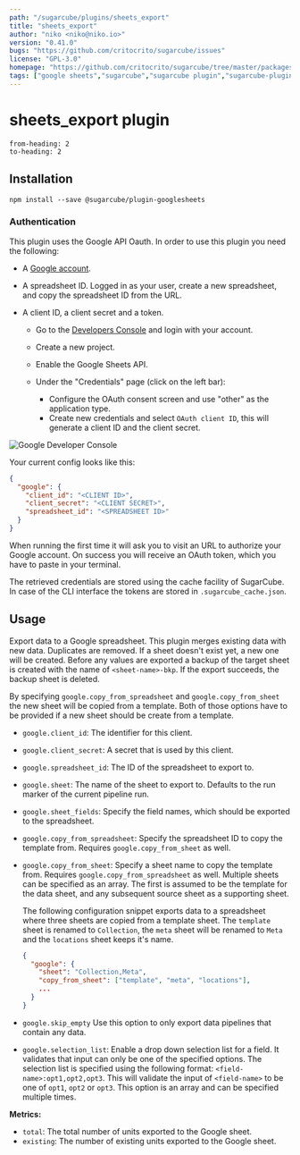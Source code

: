 ```yaml
---
path: "/sugarcube/plugins/sheets_export"
title: "sheets_export"
author: "niko <niko@niko.io>"
version: "0.41.0"
bugs: "https://github.com/critocrito/sugarcube/issues"
license: "GPL-3.0"
homepage: "https://github.com/critocrito/sugarcube/tree/master/packages/plugin-googlesheets#readme"
tags: ["google sheets","sugarcube","sugarcube plugin","sugarcube-plugin"]
---
```

# sheets_export plugin

```toc
from-heading: 2
to-heading: 2
```

## Installation

```shell
npm install --save @sugarcube/plugin-googlesheets
```

### Authentication

This plugin uses the Google API Oauth. In order to use this plugin you need
the following:

-   A [Google account](https://gmail.com).
-   A spreadsheet ID. Logged in as your user, create a new spreadsheet, and copy
    the spreadsheet ID from the URL.
-   A client ID, a client secret and a token.

    -   Go to the [Developers Console](https://console.developers.google.com) and
        login with your account.
    -   Create a new project.
    -   Enable the Google Sheets API.
    -   Under the "Credentials" page (click on the left bar):

        -   Configure the OAuth consent screen and use "other" as the application
            type.
        -   Create new credentials and select `OAuth client ID`, this will generate
            a client ID and the client secret.

![Google Developer Console](developer-console.jpg?raw=true "Google Developer Console")

Your current config looks like this:

```json
{
  "google": {
    "client_id": "<CLIENT ID>",
    "client_secret": "<CLIENT SECRET>",
    "spreadsheet_id": "<SPREADSHEET ID>"
  }
}
```

When running the first time it will ask you to visit an URL to authorize your
Google account. On success you will receive an OAuth token, which you have to
paste in your terminal.

The retrieved credentials are stored using the cache facility of SugarCube. In
case of the CLI interface the tokens are stored in `.sugarcube_cache.json`.


## Usage

Export data to a Google spreadsheet. This plugin merges existing data with new
data. Duplicates are removed. If a sheet doesn't exist yet, a new one will be
created. Before any values are exported a backup of the target sheet is
created with the name of `<sheet-name>-bkp`. If the export succeeds, the
backup sheet is deleted.

By specifying `google.copy_from_spreadsheet` and `google.copy_from_sheet` the
new sheet will be copied from a template. Both of those options have to be
provided if a new sheet should be create from a template.

-   `google.client_id`: The identifier for this client.

-   `google.client_secret`: A secret that is used by this client.

-   `google.spreadsheet_id`: The ID of the spreadsheet to export to.

-   `google.sheet`: The name of the sheet to export to. Defaults to the run
    marker of the current pipeline run.

-   `google.sheet_fields`: Specify the field names, which should be exported to
    the spreadsheet.

-   `google.copy_from_spreadsheet`: Specify the spreadsheet ID to copy the
    template from. Requires `google.copy_from_sheet` as well.

-   `google.copy_from_sheet`: Specify a sheet name to copy the template
    from. Requires `google.copy_from_spreadsheet` as well. Multiple sheets can be specified as an array. The first is assumed to be the template for the data sheet, and any subsequent source sheet as a supporting sheet.

    The following configuration snippet exports data to a spreadsheet where three sheets are copied from a template sheet. The `template` sheet is renamed to `Collection`, the `meta` sheet will be renamed to `Meta` and the `locations` sheet keeps it's name.

    ```json
    {
      "google": {
        "sheet": "Collection,Meta",
        "copy_from_sheet": ["template", "meta", "locations"],
        ...
      }
    }
    ```

-   `google.skip_empty` Use this option to only export data pipelines that contain
    any data.

-   `google.selection_list`: Enable a drop down selection list for a field. It
    validates that input can only be one of the specified options. The selection
    list is specified using the following format:
    `<field-name>:opt1,opt2,opt3`. This will validate the input of
    `<field-name>` to be one of `opt1`, `opt2` or `opt3`. This option is an
    array and can be specified multiple times.

**Metrics:**

-   `total`: The total number of units exported to the Google sheet.
-   `existing`: The number of existing units exported to the Google sheet.
